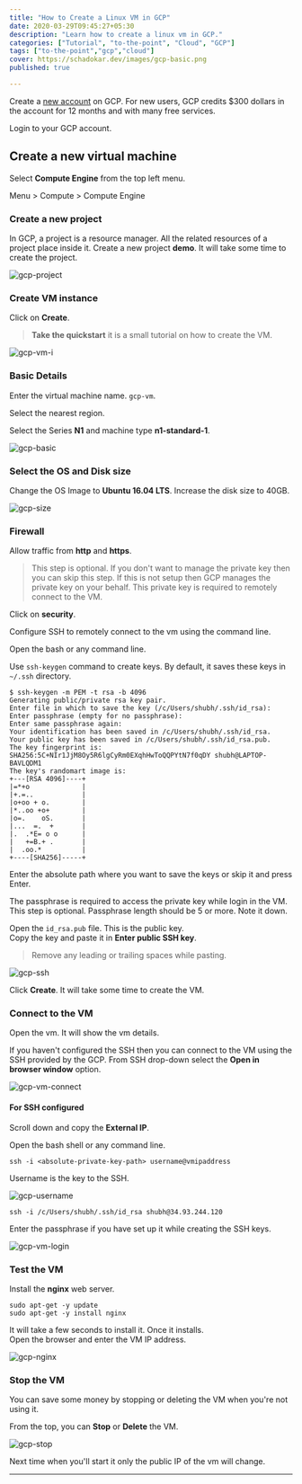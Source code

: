```yaml
---
title: "How to Create a Linux VM in GCP"
date: 2020-03-29T09:45:27+05:30
description: "Learn how to create a linux vm in GCP."
categories: ["Tutorial", "to-the-point", "Cloud", "GCP"]
tags: ["to-the-point","gcp","cloud"]
cover: https://schadokar.dev/images/gcp-basic.png
published: true

---
```


Create a [new account](https://cloud.google.com/free) on GCP. For new users, GCP credits \$300 dollars in the account for 12 months and with many free services.

Login to your GCP account.

## Create a new virtual machine

Select **Compute Engine** from the top left menu.

Menu > Compute > Compute Engine

### Create a new project

In GCP, a project is a resource manager. All the related resources of a project place inside it.
Create a new project **demo**. It will take some time to create the project.

![gcp-project](./images/gcp-create-project.PNG)

### Create VM instance

Click on **Create**.

> **Take the quickstart** it is a small tutorial on how to create the VM.

![gcp-vm-i](./images/gcp-vm-create.PNG)

### Basic Details

Enter the virtual machine name. `gcp-vm`.

Select the nearest region.

Select the Series **N1** and machine type **n1-standard-1**.

![gcp-basic](./images/gcp-vm-basic.PNG)

### Select the OS and Disk size

Change the OS Image to **Ubuntu 16.04 LTS**.
Increase the disk size to 40GB.

![gcp-size](./images/gcp-vm-size.PNG)

### Firewall

Allow traffic from **http** and **https**.

> This step is optional. If you don't want to manage the private key then you can skip this step. If this is not setup then GCP manages the private key on your behalf. This private key is required to remotely connect to the VM.

Click on **security**.

Configure SSH to remotely connect to the vm using the command line.

Open the bash or any command line.

Use `ssh-keygen` command to create keys. By default, it saves these keys in `~/.ssh` directory.

```
$ ssh-keygen -m PEM -t rsa -b 4096
Generating public/private rsa key pair.
Enter file in which to save the key (/c/Users/shubh/.ssh/id_rsa):
Enter passphrase (empty for no passphrase):
Enter same passphrase again:
Your identification has been saved in /c/Users/shubh/.ssh/id_rsa.
Your public key has been saved in /c/Users/shubh/.ssh/id_rsa.pub.
The key fingerprint is:
SHA256:5C+NIr1JjM8Oy5R6lgCyRm0EXqhHwToQQPYtN7f0qDY shubh@LAPTOP-BAVLQDM1
The key's randomart image is:
+---[RSA 4096]----+
|=*+o             |
|+.=..            |
|o+oo + o.        |
|*..oo +o+        |
|o=.    oS.       |
|...  =.  +       |
|.  .*E= o o      |
|   +=B.+ .       |
|  .oo.*          |
+----[SHA256]-----+

```

Enter the absolute path where you want to save the keys or skip it and press Enter.

The passphrase is required to access the private key while login in the VM. This step is optional. Passphrase length should be 5 or more. Note it down.

Open the `id_rsa.pub` file. This is the public key.  
Copy the key and paste it in **Enter public SSH key**.

> Remove any leading or trailing spaces while pasting.

![gcp-ssh](./images/gcp-vm-ssh.PNG)

Click **Create**. It will take some time to create the VM.

### Connect to the VM

Open the vm. It will show the vm details.

If you haven't configured the SSH then you can connect to the VM using the SSH provided by the GCP. From SSH drop-down select the **Open in browser window** option.

![gcp-vm-connect](./images/gcp-vm-connect.PNG)

#### For SSH configured

Scroll down and copy the **External IP**.

Open the bash shell or any command line.

```
ssh -i <absolute-private-key-path> username@vmipaddress
```

Username is the key to the SSH.

![gcp-username](./images/gcp-vm-username.PNG)

```
ssh -i /c/Users/shubh/.ssh/id_rsa shubh@34.93.244.120
```

Enter the passphrase if you have set up it while creating the SSH keys.

![gcp-vm-login](./images/gcp-vm-login.PNG)

### Test the VM

Install the **nginx** web server.

```
sudo apt-get -y update
sudo apt-get -y install nginx
```

It will take a few seconds to install it. Once it installs.  
Open the browser and enter the VM IP address.

![gcp-nginx](./images/gcp-nginx.PNG)

### Stop the VM

You can save some money by stopping or deleting the VM when you're not using it.

From the top, you can **Stop** or **Delete** the VM.

![gcp-stop](./images/gcp-vm-stop.PNG)

Next time when you'll start it only the public IP of the vm will change.

---
